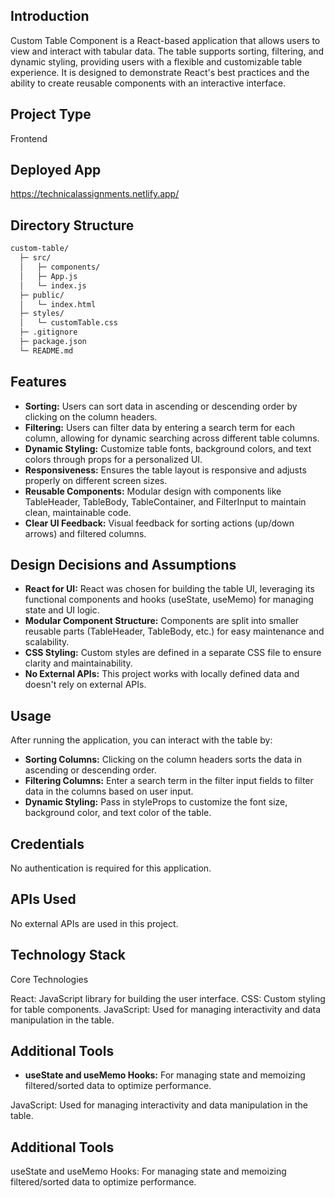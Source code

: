 ## Introduction
Custom Table Component is a React-based application that allows users to view and interact with tabular data. The table supports sorting, filtering, and dynamic styling, providing users with a flexible and customizable table experience. It is designed to demonstrate React's best practices and the ability to create reusable components with an interactive interface.

## Project Type
Frontend

## Deployed App
https://technicalassignments.netlify.app/

## Directory Structure
```bash
custom-table/
  ├─ src/
  │   ├─ components/
  │   ├─ App.js
  │   └─ index.js
  ├─ public/
  │   └─ index.html
  ├─ styles/
  │   └─ customTable.css
  ├─ .gitignore
  ├─ package.json
  └─ README.md
```

## Features
- **Sorting:** Users can sort data in ascending or descending order by clicking on the column headers.
- **Filtering:**
 Users can filter data by entering a search term for each column, allowing for dynamic searching across different table columns.
- **Dynamic Styling:** Customize table fonts, background colors, and text colors through props for a personalized UI.
- **Responsiveness:** Ensures the table layout is responsive and adjusts properly on different screen sizes.
- **Reusable Components:** Modular design with components like TableHeader, TableBody, TableContainer, and FilterInput to maintain clean, maintainable code.
- **Clear UI Feedback:** Visual feedback for sorting actions (up/down arrows) and filtered columns.

## Design Decisions and Assumptions
- **React for UI:** React was chosen for building the table UI, leveraging its functional components and hooks (useState, useMemo) for managing state and UI logic.
- **Modular Component Structure:** Components are split into smaller reusable parts (TableHeader, TableBody, etc.) for easy maintenance and scalability.
- **CSS Styling:** Custom styles are defined in a separate CSS file to ensure clarity and maintainability.
- **No External APIs:** This project works with locally defined data and doesn't rely on external APIs.

## Usage
After running the application, you can interact with the table by:

- **Sorting Columns:** Clicking on the column headers sorts the data in ascending or descending order.
- **Filtering Columns:** Enter a search term in the filter input fields to filter data in the columns based on user input.
- **Dynamic Styling:** Pass in styleProps to customize the font size, background color, and text color of the table.

## Credentials
No authentication is required for this application.

## APIs Used
No external APIs are used in this project.

## Technology Stack
Core Technologies

React: JavaScript library for building the user interface.
CSS: Custom styling for table components.
JavaScript: Used for managing interactivity and data manipulation in the table.

## Additional Tools

- **useState and useMemo Hooks:** For managing state and memoizing filtered/sorted data to optimize performance.

JavaScript: Used for managing interactivity and data manipulation in the table.

## Additional Tools

useState and useMemo Hooks: For managing state and memoizing filtered/sorted data to optimize performance.
